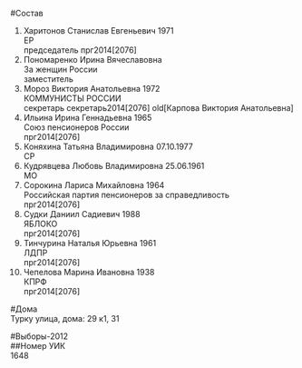 #Состав  
1. Харитонов Станислав Евгеньевич 1971  
    ЕР  
    председатель прг2014[2076]  
2. Пономаренко Ирина Вячеславовна  
    За женщин России  
    заместитель  
3. Мороз Виктория Анатольевна 1972  
    КОММУНИСТЫ РОССИИ  
    секретарь секретарь2014[2076] old[Карпова Виктория Анатольевна]  
4. Ильина Ирина Геннадьевна 1965  
    Союз пенсионеров России  
    прг2014[2076]  
5. Коняхина Татьяна Владимировна 07.10.1977  
    СР  
6. Кудрявцева Любовь Владимировна 25.06.1961  
    МО  
7. Сорокина Лариса Михайловна 1964  
    Российская партия пенсионеров за справедливость  
    прг2014[2076]  
8. Судки Даниил Садиевич 1988  
    ЯБЛОКО  
    прг2014[2076]  
9. Тинчурина Наталья Юрьевна 1961  
    ЛДПР  
    прг2014[2076]  
10. Чепелова Марина Ивановна 1938  
    КПРФ  
    прг2014[2076]  
  
#Дома  
Турку улица, дома: 29 к1, 31  
  
#Выборы-2012  
##Номер УИК  
1648  
